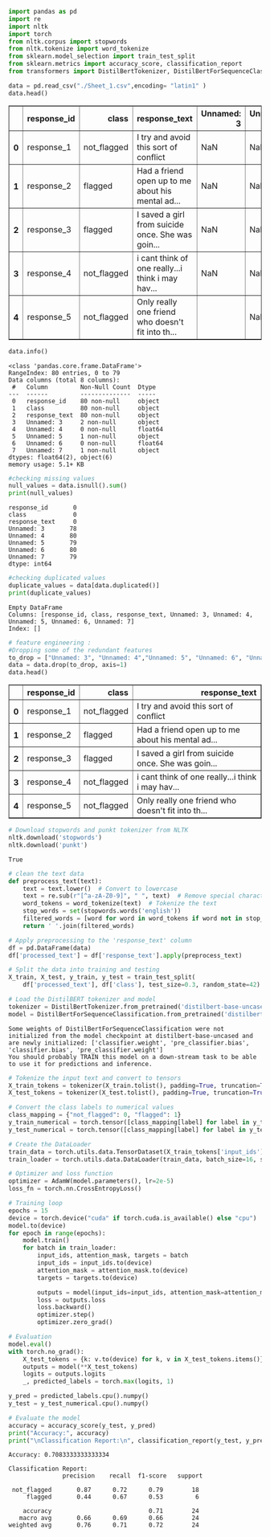 ```python
import pandas as pd
import re
import nltk
import torch
from nltk.corpus import stopwords
from nltk.tokenize import word_tokenize
from sklearn.model_selection import train_test_split
from sklearn.metrics import accuracy_score, classification_report
from transformers import DistilBertTokenizer, DistilBertForSequenceClassification, AdamW

```


```python
data = pd.read_csv("./Sheet_1.csv",encoding= "latin1" )
data.head()
```




<div>
<style scoped>
    .dataframe tbody tr th:only-of-type {
        vertical-align: middle;
    }

    .dataframe tbody tr th {
        vertical-align: top;
    }

    .dataframe thead th {
        text-align: right;
    }
</style>
<table border="1" class="dataframe">
  <thead>
    <tr style="text-align: right;">
      <th></th>
      <th>response_id</th>
      <th>class</th>
      <th>response_text</th>
      <th>Unnamed: 3</th>
      <th>Unnamed: 4</th>
      <th>Unnamed: 5</th>
      <th>Unnamed: 6</th>
      <th>Unnamed: 7</th>
    </tr>
  </thead>
  <tbody>
    <tr>
      <th>0</th>
      <td>response_1</td>
      <td>not_flagged</td>
      <td>I try and avoid this sort of conflict</td>
      <td>NaN</td>
      <td>NaN</td>
      <td>NaN</td>
      <td>NaN</td>
      <td>NaN</td>
    </tr>
    <tr>
      <th>1</th>
      <td>response_2</td>
      <td>flagged</td>
      <td>Had a friend open up to me about his mental ad...</td>
      <td>NaN</td>
      <td>NaN</td>
      <td>NaN</td>
      <td>NaN</td>
      <td>NaN</td>
    </tr>
    <tr>
      <th>2</th>
      <td>response_3</td>
      <td>flagged</td>
      <td>I saved a girl from suicide once. She was goin...</td>
      <td>NaN</td>
      <td>NaN</td>
      <td>NaN</td>
      <td>NaN</td>
      <td>NaN</td>
    </tr>
    <tr>
      <th>3</th>
      <td>response_4</td>
      <td>not_flagged</td>
      <td>i cant think of one really...i think i may hav...</td>
      <td>NaN</td>
      <td>NaN</td>
      <td>NaN</td>
      <td>NaN</td>
      <td>NaN</td>
    </tr>
    <tr>
      <th>4</th>
      <td>response_5</td>
      <td>not_flagged</td>
      <td>Only really one friend who doesn't fit into th...</td>
      <td></td>
      <td>NaN</td>
      <td>NaN</td>
      <td>NaN</td>
      <td>NaN</td>
    </tr>
  </tbody>
</table>
</div>




```python
data.info()

```

    <class 'pandas.core.frame.DataFrame'>
    RangeIndex: 80 entries, 0 to 79
    Data columns (total 8 columns):
     #   Column         Non-Null Count  Dtype  
    ---  ------         --------------  -----  
     0   response_id    80 non-null     object 
     1   class          80 non-null     object 
     2   response_text  80 non-null     object 
     3   Unnamed: 3     2 non-null      object 
     4   Unnamed: 4     0 non-null      float64
     5   Unnamed: 5     1 non-null      object 
     6   Unnamed: 6     0 non-null      float64
     7   Unnamed: 7     1 non-null      object 
    dtypes: float64(2), object(6)
    memory usage: 5.1+ KB



```python
#checking missing values
null_values = data.isnull().sum()
print(null_values)
```

    response_id       0
    class             0
    response_text     0
    Unnamed: 3       78
    Unnamed: 4       80
    Unnamed: 5       79
    Unnamed: 6       80
    Unnamed: 7       79
    dtype: int64



```python
#checking duplicated values
duplicate_values = data[data.duplicated()]
print(duplicate_values)
```

    Empty DataFrame
    Columns: [response_id, class, response_text, Unnamed: 3, Unnamed: 4, Unnamed: 5, Unnamed: 6, Unnamed: 7]
    Index: []



```python
# feature engineering :  
#Dropping some of the redundant features
to_drop = ["Unnamed: 3", "Unnamed: 4","Unnamed: 5", "Unnamed: 6", "Unnamed: 7"]
data = data.drop(to_drop, axis=1)
data.head()
```




<div>
<style scoped>
    .dataframe tbody tr th:only-of-type {
        vertical-align: middle;
    }

    .dataframe tbody tr th {
        vertical-align: top;
    }

    .dataframe thead th {
        text-align: right;
    }
</style>
<table border="1" class="dataframe">
  <thead>
    <tr style="text-align: right;">
      <th></th>
      <th>response_id</th>
      <th>class</th>
      <th>response_text</th>
    </tr>
  </thead>
  <tbody>
    <tr>
      <th>0</th>
      <td>response_1</td>
      <td>not_flagged</td>
      <td>I try and avoid this sort of conflict</td>
    </tr>
    <tr>
      <th>1</th>
      <td>response_2</td>
      <td>flagged</td>
      <td>Had a friend open up to me about his mental ad...</td>
    </tr>
    <tr>
      <th>2</th>
      <td>response_3</td>
      <td>flagged</td>
      <td>I saved a girl from suicide once. She was goin...</td>
    </tr>
    <tr>
      <th>3</th>
      <td>response_4</td>
      <td>not_flagged</td>
      <td>i cant think of one really...i think i may hav...</td>
    </tr>
    <tr>
      <th>4</th>
      <td>response_5</td>
      <td>not_flagged</td>
      <td>Only really one friend who doesn't fit into th...</td>
    </tr>
  </tbody>
</table>
</div>




```python
# Download stopwords and punkt tokenizer from NLTK
nltk.download('stopwords')
nltk.download('punkt')
```
    True




```python
# clean the text data
def preprocess_text(text):
    text = text.lower()  # Convert to lowercase
    text = re.sub(r"[^a-zA-Z0-9]", " ", text)  # Remove special characters
    word_tokens = word_tokenize(text)  # Tokenize the text
    stop_words = set(stopwords.words('english'))
    filtered_words = [word for word in word_tokens if word not in stop_words]  # Remove stopwords
    return ' '.join(filtered_words)
```


```python
# Apply preprocessing to the 'response_text' column
df = pd.DataFrame(data)
df['processed_text'] = df['response_text'].apply(preprocess_text)

```


```python
# Split the data into training and testing 
X_train, X_test, y_train, y_test = train_test_split(
    df['processed_text'], df['class'], test_size=0.3, random_state=42)
```


```python
# Load the DistilBERT tokenizer and model
tokenizer = DistilBertTokenizer.from_pretrained('distilbert-base-uncased')
model = DistilBertForSequenceClassification.from_pretrained('distilbert-base-uncased')
```

    Some weights of DistilBertForSequenceClassification were not initialized from the model checkpoint at distilbert-base-uncased and are newly initialized: ['classifier.weight', 'pre_classifier.bias', 'classifier.bias', 'pre_classifier.weight']
    You should probably TRAIN this model on a down-stream task to be able to use it for predictions and inference.



```python
# Tokenize the input text and convert to tensors
X_train_tokens = tokenizer(X_train.tolist(), padding=True, truncation=True, return_tensors='pt', max_length=128)
X_test_tokens = tokenizer(X_test.tolist(), padding=True, truncation=True, return_tensors='pt', max_length=128)

```


```python
# Convert the class labels to numerical values
class_mapping = {"not_flagged": 0, "flagged": 1}
y_train_numerical = torch.tensor([class_mapping[label] for label in y_train.tolist()])
y_test_numerical = torch.tensor([class_mapping[label] for label in y_test.tolist()])
```


```python
# Create the DataLoader
train_data = torch.utils.data.TensorDataset(X_train_tokens['input_ids'], X_train_tokens['attention_mask'], y_train_numerical)
train_loader = torch.utils.data.DataLoader(train_data, batch_size=16, shuffle=True)
```


```python
# Optimizer and loss function
optimizer = AdamW(model.parameters(), lr=2e-5)
loss_fn = torch.nn.CrossEntropyLoss()
```

```python
# Training loop
epochs = 15
device = torch.device("cuda" if torch.cuda.is_available() else "cpu")
model.to(device)
for epoch in range(epochs):
    model.train()
    for batch in train_loader:
        input_ids, attention_mask, targets = batch
        input_ids = input_ids.to(device)
        attention_mask = attention_mask.to(device)
        targets = targets.to(device)

        outputs = model(input_ids=input_ids, attention_mask=attention_mask, labels=targets)
        loss = outputs.loss
        loss.backward()
        optimizer.step()
        optimizer.zero_grad()
```


```python
# Evaluation
model.eval()
with torch.no_grad():
    X_test_tokens = {k: v.to(device) for k, v in X_test_tokens.items()}
    outputs = model(**X_test_tokens)
    logits = outputs.logits
    _, predicted_labels = torch.max(logits, 1)

y_pred = predicted_labels.cpu().numpy()
y_test = y_test_numerical.cpu().numpy()

# Evaluate the model
accuracy = accuracy_score(y_test, y_pred)
print("Accuracy:", accuracy)
print("\nClassification Report:\n", classification_report(y_test, y_pred, target_names=class_mapping.keys()))
```

    Accuracy: 0.7083333333333334
    
    Classification Report:
                   precision    recall  f1-score   support
    
     not_flagged       0.87      0.72      0.79        18
         flagged       0.44      0.67      0.53         6
    
        accuracy                           0.71        24
       macro avg       0.66      0.69      0.66        24
    weighted avg       0.76      0.71      0.72        24
    




